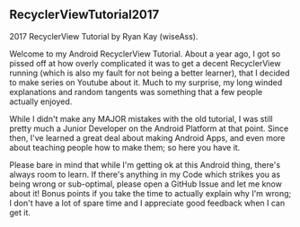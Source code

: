 ## RecyclerViewTutorial2017
2017 RecyclerView Tutorial by Ryan Kay (wiseAss).

Welcome to my Android RecyclerView Tutorial. About a year ago, I got so pissed off at how overly complicated it was to get a decent RecyclerView running (which is also my fault for not being a better learner), that I decided to make series on Youtube about it. Much to my surprise, my long winded explanations and random tangents was something that a few people actually enjoyed. 

While I didn't make any MAJOR mistakes with the old tutorial, I was still pretty much a Junior Developer on the Android Platform at that point. Since then, I've learned a great deal about making Android Apps, and even more about teaching people how to make them; so here you have it. 

Please bare in mind that while I'm getting ok at this Android thing, there's always room to learn. If there's anything in my Code which strikes you as being wrong or sub-optimal, please open a GitHub Issue and let me know about it! Bonus points if you take the time to actually explain why I'm wrong; I don't have a lot of spare time and I appreciate good feedback when I can get it.
